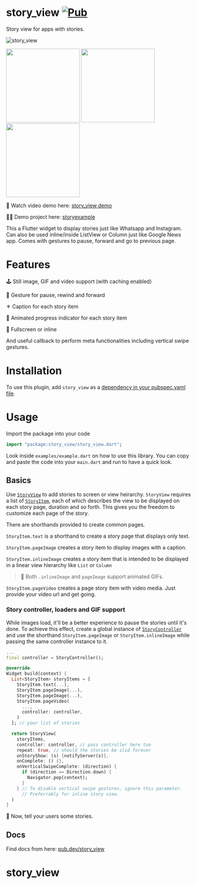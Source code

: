 # story_view [![Pub](https://img.shields.io/pub/v/story_view.svg)](https://pub.dev/packages/story_view)

Story view for apps with stories.

![story_view](assets/story_view.png)

<p float="left">
  <img src="https://i.ibb.co/Q8Wtw62/Screenshot-1584263003.png" width=200 />
  <img src="https://i.ibb.co/bz0R9bd/Screenshot-1584263008.png" width=200 />
  <img src="https://i.ibb.co/NrLSbZv/Screenshot-1584263018.png" width=200 />
</p>

🍟 Watch video demo here: [story_view demo](https://youtu.be/yHAVCsWEKQE)

👨‍🚀 Demo project here: [storyexample](https://github.com/blackmann/storyexample.git)

This a Flutter widget to display stories just like Whatsapp and Instagram. Can also be used
inline/inside ListView or Column just like Google News app. Comes with gestures
to pause, forward and go to previous page.

# Features

🕹 Still image, GIF and video support (with caching enabled)

📍 Gesture for pause, rewind and forward

⚜️ Caption for each story item

🎈 Animated progress indicator for each story item

📱 Fullscreen or inline

And useful callback to perform meta functionalities including vertical swipe gestures.

# Installation

To use this plugin, add `story_view` as a [dependency in your pubspec.yaml file](https://flutter.io/platform-plugins/).

# Usage

Import the package into your code

```dart
import "package:story_view/story_view.dart";
```

Look inside `examples/example.dart` on how to use this library. You can copy
and paste the code into your `main.dart` and run to have a quick look.

## Basics

Use [`StoryView`](https://pub.dev/documentation/story_view/latest/story_view/StoryView-class.html) to add stories to screen or view heirarchy. `StoryView` requires a list of [`StoryItem`](https://pub.dev/documentation/story_view/latest/story_view/StoryItem-class.html), each of which describes the view to be displayed on each story page, duration and so forth. This gives you the freedom to customize each page of the story.

There are shorthands provided to create common pages.

`StoryItem.text` is a shorthand to create a story page that displays only text.

`StoryItem.pageImage` creates a story item to display images with a caption.

`StoryItem.inlineImage` creates a story item that is intended to be displayed in a linear view hierarchy like `List`
or `Column`

> 🍭 Both `.inlineImage` and `pageImage` support animated GIFs.

`StoryItem.pageVideo` creates a page story item with video media. Just provide your video url and get going.

### Story controller, loaders and GIF support

While images load, it'll be a better experience to pause the stories until it's done. To achieve this effect, create a global instance of [`StoryController`](https://pub.dev/documentation/story_view/latest/story_controller/StoryController-class.html) and use the shorthand `StoryItem.pageImage` or `StoryItem.inlineImage` while passing the same controller instance to it.

```dart
...
final controller = StoryController();

@override
Widget build(context) {
  List<StoryItem> storyItems = [
    StoryItem.text(...),
    StoryItem.pageImage(...),
    StoryItem.pageImage(...),
    StoryItem.pageVideo(
      ...,
      controller: controller,
    )
  ]; // your list of stories

  return StoryView(
    storyItems,
    controller: controller, // pass controller here too
    repeat: true, // should the stories be slid forever
    onStoryShow: (s) {notifyServer(s)},
    onComplete: () {},
    onVerticalSwipeComplete: (direction) {
      if (direction == Direction.down) {
        Navigator.pop(context);
      }
    } // To disable vertical swipe gestures, ignore this parameter.
      // Preferrably for inline story view.
  )
}
```

🍭 Now, tell your users some stories.

## Docs

Find docs from here: [pub.dev/story_view](https://pub.dev/documentation/story_view/latest/)
# story_view
